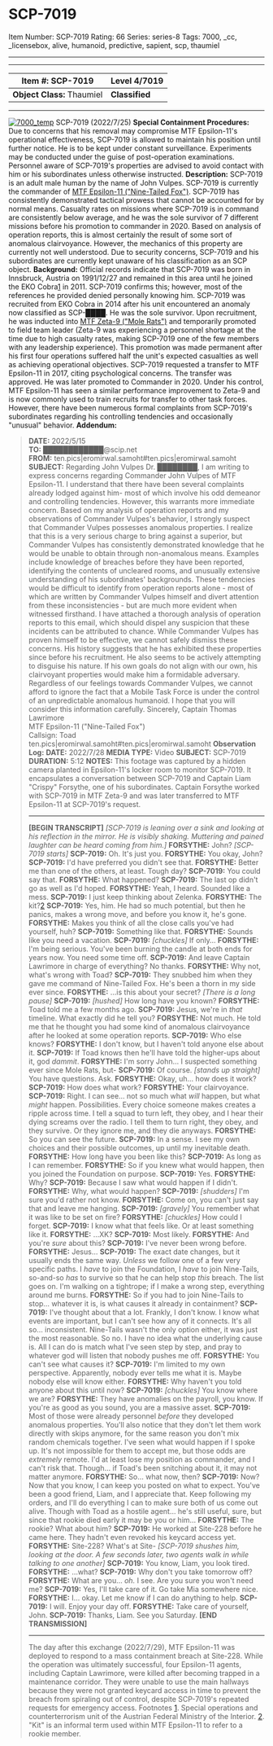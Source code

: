 # SCP-7019
Item Number: SCP-7019
Rating: 66
Series: series-8
Tags: 7000, _cc, _licensebox, alive, humanoid, predictive, sapient, scp, thaumiel

---

* * *
**Item #:** SCP-7019 | **Level 4/7019**  
---|---  
**Object Class:** Thaumiel | **Classified**  
* * *
[![7000_temp](https://scp-wiki.wdfiles.com/local--resized-images/scp-7019/7000_temp/medium.jpg)](https://scp-wiki.wdfiles.com/local--files/scp-7019/7000_temp)
SCP-7019 (2022/7/25)
**Special Containment Procedures:** Due to concerns that his removal may compromise MTF Epsilon-11's operational effectiveness, SCP-7019 is allowed to maintain his position until further notice. He is to be kept under constant surveillance. Experiments may be conducted under the guise of post-operation examinations. Personnel aware of SCP-7019's properties are advised to avoid contact with him or his subordinates unless otherwise instructed.
**Description:** SCP-7019 is an adult male human by the name of John Vulpes. SCP-7019 is currently the commander of [MTF Epsilon-11 ("Nine-Tailed Fox")](https://scp-wiki.wikidot.com/task-forces#epsilon-11).
SCP-7019 has consistently demonstrated tactical prowess that cannot be accounted for by normal means. Casualty rates on missions where SCP-7019 is in command are consistently below average, and he was the sole survivor of 7 different missions before his promotion to commander in 2020. Based on analysis of operation reports, this is almost certainly the result of some sort of anomalous clairvoyance. However, the mechanics of this property are currently not well understood.
Due to security concerns, SCP-7019 and his subordinates are currently kept unaware of his classification as an SCP object.
**Background:** Official records indicate that SCP-7019 was born in Innsbruck, Austria on 1991/12/27 and remained in this area until he joined the EKO Cobra[1](javascript:;) in 2011. SCP-7019 confirms this; however, most of the references he provided denied personally knowing him.
SCP-7019 was recruited from EKO Cobra in 2014 after his unit encountered an anomaly now classified as SCP-████. He was the sole survivor. Upon recruitment, he was inducted into [MTF Zeta-9 ("Mole Rats")](https://scp-wiki.wikidot.com/task-forces#zeta-9) and temporarily promoted to field team leader (Zeta-9 was experiencing a personnel shortage at the time due to high casualty rates, making SCP-7019 one of the few members with any leadership experience). This promotion was made permanent after his first four operations suffered half the unit's expected casualties as well as achieving operational objectives.
SCP-7019 requested a transfer to MTF Epsilon-11 in 2017, citing psychological concerns. The transfer was approved. He was later promoted to Commander in 2020. Under his control, MTF Epsilon-11 has seen a similar performance improvement to Zeta-9 and is now commonly used to train recruits for transfer to other task forces. However, there have been numerous formal complaints from SCP-7019's subordinates regarding his controlling tendencies and occasionally "unusual" behavior.
**Addendum:**
> **DATE:** 2022/5/15  
>  **TO:** ████████████@scip.net  
>  **FROM:** ten.pics|eromirwal.samoht#ten.pics|eromirwal.samoht  
>  **SUBJECT:** Regarding John Vulpes
> Dr. ████████,
> I am writing to express concerns regarding Commander John Vulpes of MTF Epsilon-11. I understand that there have been several complaints already lodged against him- most of which involve his odd demeanor and controlling tendencies. However, this warrants more immediate concern. Based on my analysis of operation reports and my observations of Commander Vulpes's behavior, I strongly suspect that Commander Vulpes possesses anomalous properties.
> I realize that this is a very serious charge to bring against a superior, but Commander Vulpes has consistently demonstrated knowledge that he would be unable to obtain through non-anomalous means. Examples include knowledge of breaches before they have been reported, identifying the contents of uncleared rooms, and unusually extensive understanding of his subordinates' backgrounds. These tendencies would be difficult to identify from operation reports alone - most of which are written by Commander Vulpes himself and divert attention from these inconsistencies - but are much more evident when witnessed firsthand. I have attached a thorough analysis of operation reports to this email, which should dispel any suspicion that these incidents can be attributed to chance.
> While Commander Vulpes has proven himself to be effective, we cannot safely dismiss these concerns. His history suggests that he has exhibited these properties since before his recruitment. He also seems to be actively attempting to disguise his nature. If his own goals do not align with our own, his clairvoyant properties would make him a formidable adversary. Regardless of our feelings towards Commander Vulpes, we cannot afford to ignore the fact that a Mobile Task Force is under the control of an unpredictable anomalous humanoid.
> I hope that you will consider this information carefully.
> Sincerely,
> Captain Thomas Lawrimore  
>  MTF Epsilon-11 ("Nine-Tailed Fox")  
>  Callsign: Toad  
>  ten.pics|eromirwal.samoht#ten.pics|eromirwal.samoht
**Observation Log:**
> **DATE:** 2022/7/28
> **MEDIA TYPE:** Video
> **SUBJECT:** SCP-7019
> **DURATION:** 5:12
> **NOTES:** This footage was captured by a hidden camera planted in Epsilon-11's locker room to monitor SCP-7019. It encapsulates a conversation between SCP-7019 and Captain Liam "Crispy" Forsythe, one of his subordinates. Captain Forsythe worked with SCP-7019 in MTF Zeta-9 and was later transferred to MTF Epsilon-11 at SCP-7019's request.
> * * *
> **[BEGIN TRANSCRIPT]**
> _[SCP-7019 is leaning over a sink and looking at his reflection in the mirror. He is visibly shaking. Muttering and pained laughter can be heard coming from him.]_
> **FORSYTHE:** John?
> _[SCP-7019 starts]_
> **SCP-7019:** Oh. It's just you.
> **FORSYTHE:** You okay, John?
> **SCP-7019:** I'd have preferred you didn't see that.
> **FORSYTHE:** Better me than one of the others, at least. Tough day?
> **SCP-7019:** You could say that.
> **FORSYTHE:** What happened?
> **SCP-7019:** The last op didn't go as well as I'd hoped.
> **FORSYTHE:** Yeah, I heard. Sounded like a mess.
> **SCP-7019:** I just keep thinking about Zelenka.
> **FORSYTHE:** The kit?[2](javascript:;)
> **SCP-7019:** Yes, him. He had so much potential, but then he panics, makes a wrong move, and before you know it, he's gone.
> **FORSYTHE:** Makes you think of all the close calls you've had yourself, huh?
> **SCP-7019:** Something like that.
> **FORSYTHE:** Sounds like you need a vacation.
> **SCP-7019:** _[chuckles]_ If only…
> **FORSYTHE:** I'm being serious. You've been burning the candle at both ends for years now. You need some time off.
> **SCP-7019:** And leave Captain Lawrimore in charge of everything? No thanks.
> **FORSYTHE:** Why not, what's wrong with Toad?
> **SCP-7019:** They snubbed him when they gave me command of Nine-Tailed Fox. He's been a thorn in my side ever since.
> **FORSYTHE:** …is this about your secret?
> _[There is a long pause]_
> **SCP-7019:** _[hushed]_ How long have you known?
> **FORSYTHE:** Toad told me a few months ago.
> **SCP-7019:** Jesus, we're in _that_ timeline. What exactly did he tell you?
> **FORSYTHE:** Not much. He told me that he thought you had some kind of anomalous clairvoyance after he looked at some operation reports.
> **SCP-7019:** Who else knows?
> **FORSYTHE:** I don't know, but I haven't told anyone else about it.
> **SCP-7019:** If Toad knows then he'll have told the higher-ups about it, god _dammit_.
> **FORSYTHE:** I'm sorry John… I suspected something ever since Mole Rats, but-
> **SCP-7019:** Of course. _[stands up straight]_ You have questions. Ask.
> **FORSYTHE:** Okay, uh… how does it work?
> **SCP-7019:** How does what work?
> **FORSYTHE:** Your clairvoyance.
> **SCP-7019:** Right. I can see… not so much what _will_ happen, but what _might_ happen. Possibilities. Every choice someone makes creates a ripple across time. I tell a squad to turn left, they obey, and I hear their dying screams over the radio. I tell them to turn right, they obey, and they survive. Or they ignore me, and they die anyways.
> **FORSYTHE:** So you can see the future.
> **SCP-7019:** In a sense. I see my own choices and their possible outcomes, up until my inevitable death.
> **FORSYTHE:** How long have you been like this?
> **SCP-7019:** As long as I can remember.
> **FORSYTHE:** So if you knew what would happen, then you joined the Foundation on purpose.
> **SCP-7019:** Yes.
> **FORSYTHE:** Why?
> **SCP-7019:** Because I saw what would happen if I didn't.
> **FORSYTHE:** Why, what would happen?
> **SCP-7019:** _[shudders]_ I'm sure you'd rather not know.
> **FORSYTHE:** Come on, you can't just say that and leave me hanging.
> **SCP-7019:** _[gravely]_ You remember what it was like to be set on fire?
> **FORSYTHE:** _[chuckles]_ How could I forget.
> **SCP-7019:** I know what that feels like. Or at least something like it.
> **FORSYTHE:** …XK?
> **SCP-7019:** Most likely.
> **FORSYTHE:** And you're _sure_ about this?
> **SCP-7019:** I've never been wrong before.
> **FORSYTHE:** Jesus…
> **SCP-7019:** The exact date changes, but it usually ends the same way. _Unless_ we follow one of a few very specific paths. I _have_ to join the Foundation, I _have_ to join Nine-Tails, so-and-so _has_ to survive so that he can help stop _this_ breach. The list goes on. I'm walking on a tightrope; if I make a wrong step, everything around me burns.
> **FORSYTHE:** So if you had to join Nine-Tails to stop… whatever it is, is what causes it already in containment?
> **SCP-7019:** I've thought about that a lot. Frankly, I don't know. I know what events are important, but I can't see how any of it connects. It's all so… inconsistent. Nine-Tails wasn't the only option either, it was just the most reasonable. So no. I have no idea what the underlying cause is. All I can do is match what I've seen step by step, and pray to whatever god will listen that nobody pushes me off.
> **FORSYTHE:** You can't see what causes it?
> **SCP-7019:** I'm limited to my own perspective. Apparently, nobody ever tells me what it is. Maybe nobody else will know either.
> **FORSYTHE:** Why haven't you told anyone about this until now?
> **SCP-7019:** _[chuckles]_ You know where we are?
> **FORSYTHE:** They have anomalies on the payroll, you know. If you're as good as you sound, you are a massive asset.
> **SCP-7019:** Most of those were already personnel _before_ they developed anomalous properties. You'll also notice that they don't let them work directly with skips anymore, for the same reason you don't mix random chemicals together. I've seen what would happen if I spoke up. It's not impossible for them to accept me, but those odds are _extremely_ remote. I'd at least lose my position as commander, and I can't risk that. Though… if Toad's been snitching about it, it may not matter anymore.
> **FORSYTHE:** So… what now, then?
> **SCP-7019:** Now? Now that you know, I can keep you posted on what to expect. You've been a good friend, Liam, and I appreciate that. Keep following my orders, and I'll do everything I can to make sure both of us come out alive. Though with Toad as a hostile agent… he's still useful, sure, but since that rookie died early it may be you or him…
> **FORSYTHE:** The rookie? What about him?
> **SCP-7019:** He worked at Site-228 before he came here. They hadn't even revoked his keycard access yet.
> **FORSYTHE:** Site-228? What's at Site-
> _[SCP-7019 shushes him, looking at the door. A few seconds later, two agents walk in while talking to one another]_
> **SCP-7019:** You know, Liam, you look tired.
> **FORSYTHE:** …what?
> **SCP-7019:** Why don't you take tomorrow off?
> **FORSYTHE:** What are you… _oh._ I see. Are you sure you won't need me?
> **SCP-7019:** Yes, I'll take care of it. Go take Mia somewhere nice.
> **FORSYTHE:** I… okay. Let me know if I can do anything to help.
> **SCP-7019:** I will. Enjoy your day off.
> **FORSYTHE:** Take care of yourself, John.
> **SCP-7019:** Thanks, Liam. See you Saturday.
> **[END TRANSMISSION]**
> * * *
> The day after this exchange (2022/7/29), MTF Epsilon-11 was deployed to respond to a mass containment breach at Site-228. While the operation was ultimately successful, four Epsilon-11 agents, including Captain Lawrimore, were killed after becoming trapped in a maintenance corridor. They were unable to use the main hallways because they were not granted keycard access in time to prevent the breach from spiraling out of control, despite SCP-7019's repeated requests for emergency access.
Footnotes
[1](javascript:;). Special operations and counterterrorism unit of the Austrian Federal Ministry of the Interior.
[2](javascript:;). "Kit" is an informal term used within MTF Epsilon-11 to refer to a rookie member.